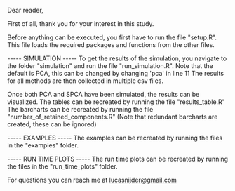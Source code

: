 Dear reader,

First of all, thank you for your interest in this study. 

Before anything can be executed, you first have to run the file "setup.R". This file loads the required packages and functions from the other files. 

----- SIMULATION -----
To get the results of the simulation, you navigate to the folder "simulation" and run the file "run_simulation.R".
Note that the default is PCA, this can be changed by changing 'pca' in line 11
The results for all methods are then collected in multiple csv files.

Once both PCA and SPCA have been simulated, the results can be visualized.
The tables can be recreated by running the file "results_table.R"
The barcharts can be recreated by running the file "number_of_retained_components.R"
(Note that redundant barcharts are created, these can be ignored)

----- EXAMPLES -----
The examples can be recreated by running the files in the "examples" folder.

----- RUN TIME PLOTS -----
The run time plots can be recreated by running the files in the "run_time_plots" folder.

For questions you can reach me at lucasnijder@gmail.com
